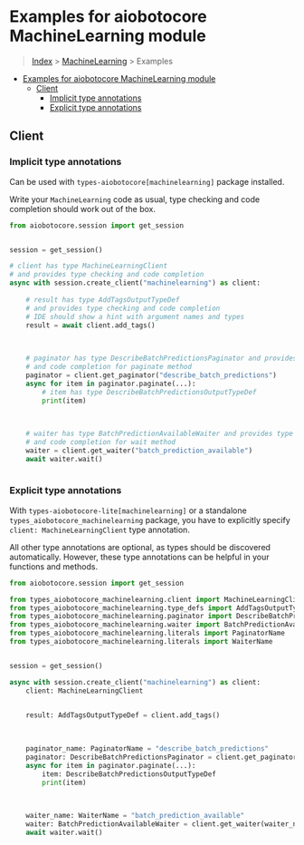 <a id="examples-for-aiobotocore-machinelearning-module"></a>

# Examples for aiobotocore MachineLearning module

> [Index](../README.md) > [MachineLearning](./README.md) > Examples

- [Examples for aiobotocore MachineLearning module](#examples-for-aiobotocore-machinelearning-module)
  - [Client](#client)
    - [Implicit type annotations](#implicit-type-annotations)
    - [Explicit type annotations](#explicit-type-annotations)

<a id="client"></a>

## Client

<a id="implicit-type-annotations"></a>

### Implicit type annotations

Can be used with `types-aiobotocore[machinelearning]` package installed.

Write your `MachineLearning` code as usual, type checking and code completion
should work out of the box.

```python
from aiobotocore.session import get_session


session = get_session()

# client has type MachineLearningClient
# and provides type checking and code completion
async with session.create_client("machinelearning") as client:
    
    # result has type AddTagsOutputTypeDef
    # and provides type checking and code completion
    # IDE should show a hint with argument names and types
    result = await client.add_tags()
    

    
    # paginator has type DescribeBatchPredictionsPaginator and provides type checking
    # and code completion for paginate method
    paginator = client.get_paginator("describe_batch_predictions")
    async for item in paginator.paginate(...):
        # item has type DescribeBatchPredictionsOutputTypeDef
        print(item)
    

    
    # waiter has type BatchPredictionAvailableWaiter and provides type checking
    # and code completion for wait method
    waiter = client.get_waiter("batch_prediction_available")
    await waiter.wait()
    
```

<a id="explicit-type-annotations"></a>

### Explicit type annotations

With `types-aiobotocore-lite[machinelearning]` or a standalone
`types_aiobotocore_machinelearning` package, you have to explicitly specify
`client: MachineLearningClient` type annotation.

All other type annotations are optional, as types should be discovered
automatically. However, these type annotations can be helpful in your functions
and methods.

```python
from aiobotocore.session import get_session

from types_aiobotocore_machinelearning.client import MachineLearningClient
from types_aiobotocore_machinelearning.type_defs import AddTagsOutputTypeDef
from types_aiobotocore_machinelearning.paginator import DescribeBatchPredictionsPaginator
from types_aiobotocore_machinelearning.waiter import BatchPredictionAvailableWaiter
from types_aiobotocore_machinelearning.literals import PaginatorName
from types_aiobotocore_machinelearning.literals import WaiterName


session = get_session()

async with session.create_client("machinelearning") as client:
    client: MachineLearningClient

    
    result: AddTagsOutputTypeDef = client.add_tags()
    

    
    paginator_name: PaginatorName = "describe_batch_predictions"
    paginator: DescribeBatchPredictionsPaginator = client.get_paginator(paginator_name)
    async for item in paginator.paginate(...):
        item: DescribeBatchPredictionsOutputTypeDef
        print(item)
    

    
    waiter_name: WaiterName = "batch_prediction_available"
    waiter: BatchPredictionAvailableWaiter = client.get_waiter(waiter_name)
    await waiter.wait()
    
```
